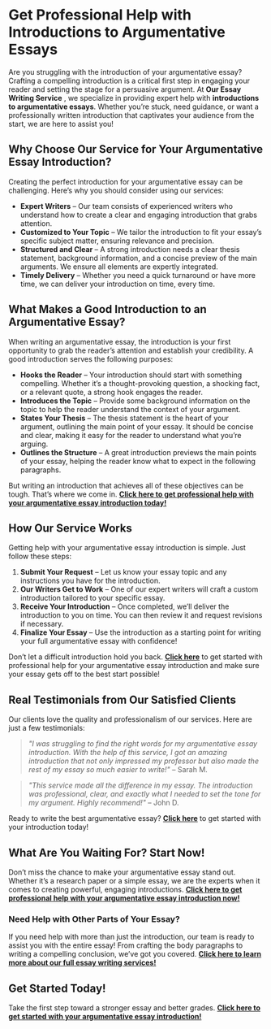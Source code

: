 # Get Professional Help with Introductions to Argumentative Essays

Are you struggling with the introduction of your argumentative essay? Crafting a compelling introduction is a critical first step in engaging your reader and setting the stage for a persuasive argument. At **Our Essay Writing Service** , we specialize in providing expert help with **introductions to argumentative essays**. Whether you’re stuck, need guidance, or want a professionally written introduction that captivates your audience from the start, we are here to assist you!

## Why Choose Our Service for Your Argumentative Essay Introduction?

Creating the perfect introduction for your argumentative essay can be challenging. Here’s why you should consider using our services:

- **Expert Writers** – Our team consists of experienced writers who understand how to create a clear and engaging introduction that grabs attention.
- **Customized to Your Topic** – We tailor the introduction to fit your essay’s specific subject matter, ensuring relevance and precision.
- **Structured and Clear** – A strong introduction needs a clear thesis statement, background information, and a concise preview of the main arguments. We ensure all elements are expertly integrated.
- **Timely Delivery** – Whether you need a quick turnaround or have more time, we can deliver your introduction on time, every time.

## What Makes a Good Introduction to an Argumentative Essay?

When writing an argumentative essay, the introduction is your first opportunity to grab the reader’s attention and establish your credibility. A good introduction serves the following purposes:

- **Hooks the Reader** – Your introduction should start with something compelling. Whether it’s a thought-provoking question, a shocking fact, or a relevant quote, a strong hook engages the reader.
- **Introduces the Topic** – Provide some background information on the topic to help the reader understand the context of your argument.
- **States Your Thesis** – The thesis statement is the heart of your argument, outlining the main point of your essay. It should be concise and clear, making it easy for the reader to understand what you’re arguing.
- **Outlines the Structure** – A great introduction previews the main points of your essay, helping the reader know what to expect in the following paragraphs.

But writing an introduction that achieves all of these objectives can be tough. That’s where we come in. [**Click here to get professional help with your argumentative essay introduction today!**](https://tinyurl.com/topessay?keyword=introductions+to+argumentative+essays)

## How Our Service Works

Getting help with your argumentative essay introduction is simple. Just follow these steps:

1. **Submit Your Request** – Let us know your essay topic and any instructions you have for the introduction.
2. **Our Writers Get to Work** – One of our expert writers will craft a custom introduction tailored to your specific essay.
3. **Receive Your Introduction** – Once completed, we’ll deliver the introduction to you on time. You can then review it and request revisions if necessary.
4. **Finalize Your Essay** – Use the introduction as a starting point for writing your full argumentative essay with confidence!

Don’t let a difficult introduction hold you back. [**Click here**](https://tinyurl.com/topessay?keyword=introductions+to+argumentative+essays) to get started with professional help for your argumentative essay introduction and make sure your essay gets off to the best start possible!

## Real Testimonials from Our Satisfied Clients

Our clients love the quality and professionalism of our services. Here are just a few testimonials:

> _"I was struggling to find the right words for my argumentative essay introduction. With the help of this service, I got an amazing introduction that not only impressed my professor but also made the rest of my essay so much easier to write!"_ – Sarah M.

> _"This service made all the difference in my essay. The introduction was professional, clear, and exactly what I needed to set the tone for my argument. Highly recommend!"_ – John D.

Ready to write the best argumentative essay? [**Click here**](https://tinyurl.com/topessay?keyword=introductions+to+argumentative+essays) to get started with your introduction today!

## What Are You Waiting For? Start Now!

Don’t miss the chance to make your argumentative essay stand out. Whether it’s a research paper or a simple essay, we are the experts when it comes to creating powerful, engaging introductions. [**Click here to get professional help with your argumentative essay introduction now!**](https://tinyurl.com/topessay?keyword=introductions+to+argumentative+essays)

### Need Help with Other Parts of Your Essay?

If you need help with more than just the introduction, our team is ready to assist you with the entire essay! From crafting the body paragraphs to writing a compelling conclusion, we’ve got you covered. [**Click here to learn more about our full essay writing services!**](https://tinyurl.com/topessay?keyword=introductions+to+argumentative+essays)

## Get Started Today!

Take the first step toward a stronger essay and better grades. [**Click here to get started with your argumentative essay introduction!**](https://tinyurl.com/topessay?keyword=introductions+to+argumentative+essays)
